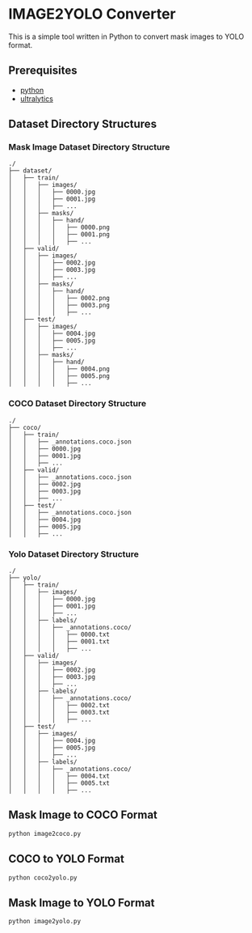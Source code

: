 # IMAGE2YOLO Converter

This is a simple tool written in Python to convert mask images to YOLO format.

## Prerequisites
- [python](https://www.python.org/)
- [ultralytics](https://github.com/ultralytics/ultralytics)

## Dataset Directory Structures

### Mask Image Dataset Directory Structure
```
./
├── dataset/
│   ├── train/
│   │   ├── images/
│   │   │   ├── 0000.jpg
│   │   │   ├── 0001.jpg
│   │   │   ├── ...
│   │   ├── masks/
│   │   │   ├── hand/
│   │   │   │   ├── 0000.png
│   │   │   │   ├── 0001.png
│   │   │   │   ├── ...
│   ├── valid/
│   │   ├── images/
│   │   │   ├── 0002.jpg
│   │   │   ├── 0003.jpg
│   │   │   ├── ...
│   │   ├── masks/
│   │   │   ├── hand/
│   │   │   │   ├── 0002.png
│   │   │   │   ├── 0003.png
│   │   │   │   ├── ...
│   ├── test/
│   │   ├── images/
│   │   │   ├── 0004.jpg
│   │   │   ├── 0005.jpg
│   │   │   ├── ...
│   │   ├── masks/
│   │   │   ├── hand/
│   │   │   │   ├── 0004.png
│   │   │   │   ├── 0005.png
│   │   │   │   ├── ...
```

### COCO Dataset Directory Structure
```
./
├── coco/
│   ├── train/
│   │   ├── _annotations.coco.json
│   │   ├── 0000.jpg
│   │   ├── 0001.jpg
│   │   ├── ...
│   ├── valid/
│   │   ├── _annotations.coco.json
│   │   ├── 0002.jpg
│   │   ├── 0003.jpg
│   │   ├── ...
│   ├── test/
│   │   ├── _annotations.coco.json
│   │   ├── 0004.jpg
│   │   ├── 0005.jpg
│   │   ├── ...
```

### Yolo Dataset Directory Structure
```
./
├── yolo/
│   ├── train/
│   │   ├── images/
│   │   │   ├── 0000.jpg
│   │   │   ├── 0001.jpg
│   │   │   ├── ...
│   │   ├── labels/
│   │   │   ├── _annotations.coco/
│   │   │   │   ├── 0000.txt
│   │   │   │   ├── 0001.txt
│   │   │   │   ├── ...
│   ├── valid/
│   │   ├── images/
│   │   │   ├── 0002.jpg
│   │   │   ├── 0003.jpg
│   │   │   ├── ...
│   │   ├── labels/
│   │   │   ├── _annotations.coco/
│   │   │   │   ├── 0002.txt
│   │   │   │   ├── 0003.txt
│   │   │   │   ├── ...
│   ├── test/
│   │   ├── images/
│   │   │   ├── 0004.jpg
│   │   │   ├── 0005.jpg
│   │   │   ├── ...
│   │   ├── labels/
│   │   │   ├── _annotations.coco/
│   │   │   │   ├── 0004.txt
│   │   │   │   ├── 0005.txt
│   │   │   │   ├── ...
```

## Mask Image to COCO Format
```bash
python image2coco.py
```

## COCO to YOLO Format
```bash
python coco2yolo.py
```

## Mask Image to YOLO Format
```bash
python image2yolo.py
```
